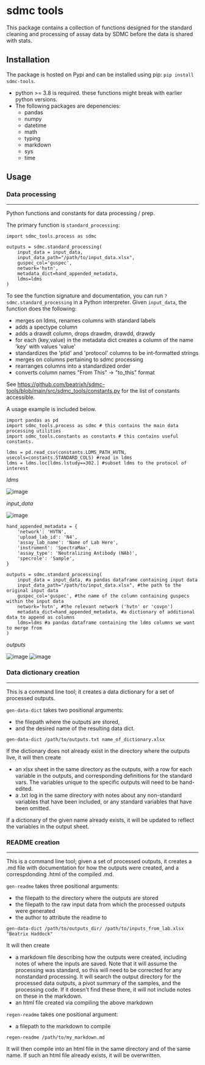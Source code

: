# sdmc tools

This package contains a collection of functions designed for the standard cleaning and processing of assay data by SDMC before the data is shared with stats.

## Installation
The package is hosted on Pypi and can be installed using pip: `pip install sdmc-tools`.

- python >= 3.8 is required. these functions might break with earlier python versions.
- The following packages are depenencies:
  - pandas
  - numpy
  - datetime
  - math
  - typing
  - markdown
  - sys
  - time

## Usage
### Data processing
---
Python functions and constants for data processing / prep.

The primary function is `standard_processing`:
```
import sdmc_tools.process as sdmc

outputs = sdmc.standard_processing(
    input_data = input_data,
    input_data_path="/path/to/input_data.xlsx", 
    guspec_col='guspec', 
    network='hvtn', 
    metadata_dict=hand_appended_metadata, 
    ldms=ldms 
)
```
To see the function signature and documentation, you can run `? sdmc.standard_processing` in a Python interpreter. Given `input_data`, the function does the following:
- merges on ldms, renames columns with standard labels
- adds a spectype column
- adds a drawdt column, drops drawdm, drawdd, drawdy
- for each (key,value) in the metadata dict creates a column of the name 'key' with values 'value'
- standardizes the 'ptid' and 'protocol' columns to be int-formatted strings
- merges on columns pertaining to sdmc processing
- rearranges columns into a standardized order
- converts column names "From This" -> "to_this" format

See https://github.com/beatrixh/sdmc-tools/blob/main/src/sdmc_tools/constants.py for the list of constants accessible.

A usage example is included below.

```
import pandas as pd
import sdmc_tools.process as sdmc # this contains the main data processing utilities
import sdmc_tools.constants as constants # this contains useful constants.

ldms = pd.read_csv(constants.LDMS_PATH_HVTN, usecols=constants.STANDARD_COLS) #read in ldms
ldms = ldms.loc[ldms.lstudy==302.] #subset ldms to the protocol of interest
```

*ldms*

![image](https://github.com/beatrixh/sdmc-tools/assets/40446299/17cfefaf-4332-471d-bee1-3bb2a1663b5e)

*input_data*

![image](https://github.com/beatrixh/sdmc-tools/assets/40446299/dbcc52df-03fb-4842-94f8-ee2a1624d717)
```
hand_appended_metadata = {
    'network': 'HVTN',
    'upload_lab_id': 'N4',
    'assay_lab_name': 'Name of Lab Here',
    'instrument': 'SpectraMax',
    'assay_type': 'Neutralizing Antibody (NAb)',
    'specrole': 'Sample',
}

outputs = sdmc.standard_processing(
    input_data = input_data, #a pandas dataframe containing input data
    input_data_path="/path/to/input_data.xlsx", #the path to the original input data
    guspec_col='guspec', #the name of the column containing guspecs within the input data
    network='hvtn', #the relevant network ('hvtn' or 'covpn')
    metadata_dict=hand_appended_metadata, #a dictionary of additional data to append as columns
    ldms=ldms #a pandas dataframe containing the ldms columns we want to merge from
)
```
*outputs*

![image](https://github.com/beatrixh/sdmc-tools/assets/40446299/7c06801c-7c45-4cbe-b4d4-6be6f172750d)
![image](https://github.com/beatrixh/sdmc-tools/assets/40446299/c18fb04e-e360-49c1-830a-eb94010dab33)

### Data dictionary creation
---
This is a command line tool; it creates a data dictionary for a set of processed outputs.

`gen-data-dict` takes two positional arguments: 
- the filepath where the outputs are stored,
- and the desired name of the resulting data dict.
```
gen-data-dict /path/to/outputs.txt name_of_dictionary.xlsx
```

If the dictionary does not already exist in the directory where the outputs live, it will then create
- an xlsx sheet in the same directory as the outputs, with a row for each variable in the outputs, and corresponding definitions for the standard vars. The variables unique to the specific outputs will need to be hand-edited.
- a .txt log in the same directory with notes about any non-standard variables that have been included, or any standard variables that have been omitted.

If a dictionary of the given name already exists, it will be updated to reflect the variables in the output sheet.

### README creation
---
This is a command line tool; given a set of processed outputs, it creates a .md file with documentation for how the outputs were created, and a correspdonding .html of the compiled .md.

`gen-readme` takes three positional arguments:
- the filepath to the directory where the outputs are stored
- the filepath to the raw input data from which the processed outputs were generated
- the author to attribute the readme to
```
gen-data-dict /path/to/outputs_dir/ /path/to/inputs_from_lab.xlsx "Beatrix Haddock"
```

It will then create
- a markdown file describing how the outputs were created, including notes of where the inputs are saved. Note that it will assume the processing was standard, so this will need to be corrected for any nonstandard processing. It will search the output directory for the processed data outputs, a pivot summary of the samples, and the processing code. If it doesn't find these there, it will not include notes on these in the markdown.
- an html file created via compiling the above markdown

`regen-readme` takes one positional argument:
- a filepath to the markdown to compile
```
regen-readme /path/to/my_markdown.md
```

It will then compile into an html file in the same directory and of the same name. If such an html file already exists, it will be overwritten.
